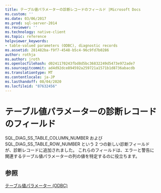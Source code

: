 ```yaml
---
title: テーブル値パラメーターの診断レコードのフィールド |Microsoft Docs
ms.custom: ''
ms.date: 03/06/2017
ms.prod: sql-server-2014
ms.reviewer: ''
ms.technology: native-client
ms.topic: reference
helpviewer_keywords:
- table-valued parameters (ODBC), diagnostic records
ms.assetid: 281482ba-f9f7-4548-b5c4-96c9fd7b0286
author: rothja
ms.author: jroth
ms.openlocfilehash: d0241170243fbd8d5bc36832249d5473e972ade7
ms.sourcegitcommit: ad4d92dce894592a259721a1571b1d8736abacdb
ms.translationtype: MT
ms.contentlocale: ja-JP
ms.lasthandoff: 08/04/2020
ms.locfileid: "87632456"
---
```

# <a name="table-valued-parameter-diagnostic-record-fields"></a>テーブル値パラメーターの診断レコードのフィールド
  SQL_DIAG_SS_TABLE_COLUMN_NUMBER および SQL_DIAG_SS_TABLE_ROW_NUMBER という 2 つの新しい診断フィールドが、診断レコードに追加されました。 これらのフィールドは、エラーと警告に関連するテーブル値パラメーターの列の値を特定するのに役立ちます。  
  
## <a name="see-also"></a>参照  
 [テーブル値パラメーター &#40;ODBC&#41;](table-valued-parameters-odbc.md)  
  
  
